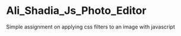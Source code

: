 # Ali_Shadia_Js_Photo_Editor
Simple assignment on applying css filters  to an image with javascript
